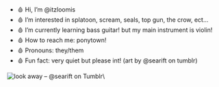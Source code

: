 - 🩸 Hi, I’m @itzloomis
- 🩸 I’m interested in splatoon, scream, seals, top gun, the crow, ect...
- 🩸 I’m currently learning bass guitar! but my main instrument is violin!
- 🩸 How to reach me: ponytown!
- 🩸 Pronouns: they/them
- 🩸 Fun fact: very quiet but please int! (art by @searift on tumblr)

 <img src="https://64.media.tumblr.com/11b2622f2e6ba9bf169cc7075bf88b8d/3a4773f02d6d7fe2-10/s640x960/73ebd7cc15b525299d8b638c4fce8be37391b60f.jpg" alt="look away – @searift on Tumblr"/>\
